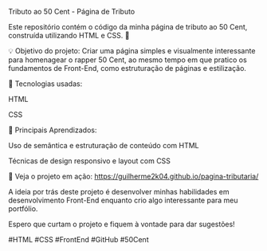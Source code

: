 Tributo ao 50 Cent - Página de Tributo

Este repositório contém o código da minha página de tributo ao 50 Cent, construída utilizando HTML e CSS. 🎤

💡 Objetivo do projeto: Criar uma página simples e visualmente interessante para homenagear o rapper 50 Cent, ao mesmo tempo em que pratico os fundamentos de Front-End, como estruturação de páginas e estilização.

🔧 Tecnologias usadas:

HTML

CSS

📝 Principais Aprendizados:

Uso de semântica e estruturação de conteúdo com HTML

Técnicas de design responsivo e layout com CSS

🚀 Veja o projeto em ação: https://guilherme2k04.github.io/pagina-tributaria/

A ideia por trás deste projeto é desenvolver minhas habilidades em desenvolvimento Front-End enquanto crio algo interessante para meu portfólio.

Espero que curtam o projeto e fiquem à vontade para dar sugestões!

#HTML #CSS #FrontEnd #GitHub #50Cent
